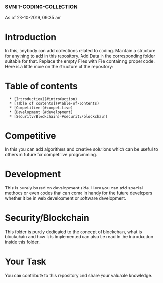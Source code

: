 ### SVNIT-CODING-COLLECTION
As of 23-10-2019, 09:35 am

Introduction
=================

In this, anybody can add collections related to coding.
Maintain a structure for anything to add in this repository.
Add Data in the corresponding folder suitable for that.
Replace the empty Files with File containing proper code.
Here is a little more on the structure of the repository:

Table of contents
=================

<!--ts-->
      * [Introduction](#introduction)
      * [Table of contents](#table-of-contents)
      * [Competitive](#competitive)
      * [Development](#development)
      * [Security/Blockchain)(#security/blockchain)
<!--te-->


Competitive
=================
In this you can add algorithms and creative solutions which can be useful to others in future for competitive programming.


Development
=================
This is purely based on development side. Here you can add special methods or even codes that can come in handy for the future developers whether it be in web development or software development.


Security/Blockchain
=================
This folder is purely dedicated to the concept of blockchain, what is blockchain and how it is implemented can also be read in the introduction inside this folder.

Your Task
=================
You can contribute to this repository and share your valuable knowledge.
